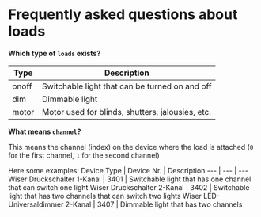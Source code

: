 # Frequently asked questions about loads

**Which type of `loads` exists?**

Type | Description
--- | ---
onoff | Switchable light that can be turned on and off
dim | Dimmable light
motor | Motor used for blinds, shutters, jalousies, etc.

**What means `channel`?**

This means the channel (index) on the device where the load is attached (`0` for the first channel, `1` for the second channel)

Here some examples:
Device Type | Device Nr. | Description
--- | --- | ---
Wiser Druckschalter 1-Kanal | 3401 | Switchable light that has one channel that can switch one light
Wiser Druckschalter 2-Kanal | 3402 | Switchable light that has two channels that can switch two lights
Wiser LED-Universaldimmer 2-Kanal | 3407 | Dimmable light that has two channels
